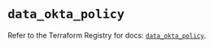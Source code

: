 # `data_okta_policy`

Refer to the Terraform Registry for docs: [`data_okta_policy`](https://registry.terraform.io/providers/okta/okta/4.13.1/docs/data-sources/policy).

